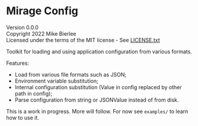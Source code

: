 # Mirage Config

Version 0.0.0  
Copyright 2022 Mike Bierlee  
Licensed under the terms of the MIT license - See [LICENSE.txt](LICENSE.txt)

Toolkit for loading and using application configuration from various formats.

Features:
- Load from various file formats such as JSON;
- Environment variable substitution;
- Internal configuration substitution (Value in config replaced by other path in config);
- Parse configuration from string or JSONValue instead of from disk.

This is a work in progress. More will follow. For now see `examples/` to learn how to use it.
